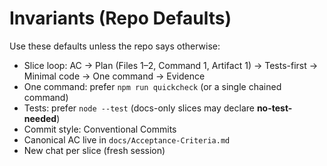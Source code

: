 # Invariants (Repo Defaults)

Use these defaults unless the repo says otherwise:

- Slice loop: AC → Plan (Files 1–2, Command 1, Artifact 1) → Tests-first → Minimal code → One command → Evidence
- One command: prefer `npm run quickcheck` (or a single chained command)
- Tests: prefer `node --test` (docs-only slices may declare **no-test-needed**)
- Commit style: Conventional Commits
- Canonical AC live in `docs/Acceptance-Criteria.md`
- New chat per slice (fresh session)
